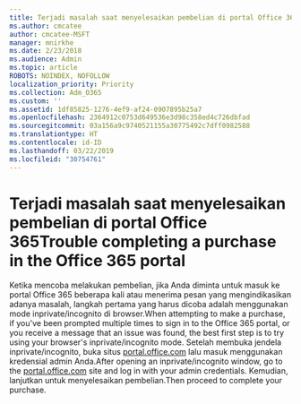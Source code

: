 ```yaml
---
title: Terjadi masalah saat menyelesaikan pembelian di portal Office 365
ms.author: cmcatee
author: cmcatee-MSFT
manager: mnirkhe
ms.date: 2/23/2018
ms.audience: Admin
ms.topic: article
ROBOTS: NOINDEX, NOFOLLOW
localization_priority: Priority
ms.collection: Adm_O365
ms.custom: ''
ms.assetid: 1df85825-1276-4ef9-af24-0907895b25a7
ms.openlocfilehash: 2364912c0753d649536e3d98c358ed4c726dbfad
ms.sourcegitcommit: 03a156a9c9740521155a30775492c7dff0982588
ms.translationtype: HT
ms.contentlocale: id-ID
ms.lasthandoff: 03/22/2019
ms.locfileid: "30754761"
---
```

# <a name="trouble-completing-a-purchase-in-the-office-365-portal"></a><span data-ttu-id="f11fb-102">Terjadi masalah saat menyelesaikan pembelian di portal Office 365</span><span class="sxs-lookup"><span data-stu-id="f11fb-102">Trouble completing a purchase in the Office 365 portal</span></span>

<span data-ttu-id="f11fb-103">Ketika mencoba melakukan pembelian, jika Anda diminta untuk masuk ke portal Office 365 beberapa kali atau menerima pesan yang mengindikasikan adanya masalah, langkah pertama yang harus dicoba adalah menggunakan mode inprivate/incognito di browser.</span><span class="sxs-lookup"><span data-stu-id="f11fb-103">When attempting to make a purchase, if you've been prompted multiple times to sign in to the Office 365 portal, or you receive a message that an issue was found, the best first step is to try using your browser's inprivate/incognito mode.</span></span> <span data-ttu-id="f11fb-104">Setelah membuka jendela inprivate/incognito, buka situs [portal.office.com](https://portal.office.com) lalu masuk menggunakan kredensial admin Anda.</span><span class="sxs-lookup"><span data-stu-id="f11fb-104">After opening an inprivate/incognito window, go to the [portal.office.com](https://portal.office.com) site and log in with your admin credentials.</span></span> <span data-ttu-id="f11fb-105">Kemudian, lanjutkan untuk menyelesaikan pembelian.</span><span class="sxs-lookup"><span data-stu-id="f11fb-105">Then proceed to complete your purchase.</span></span> 
  

